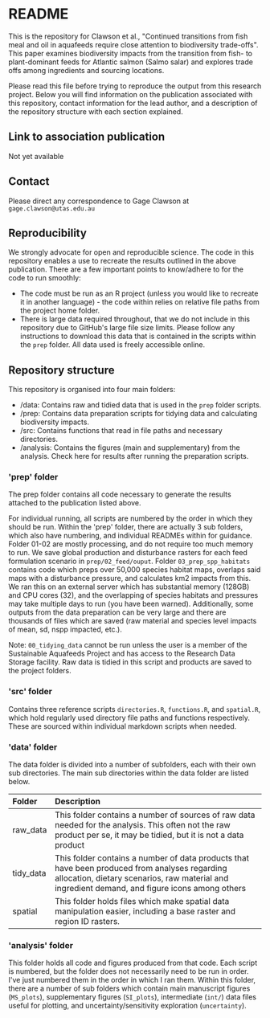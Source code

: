 # README
This is the repository for Clawson et al., "Continued transitions from fish meal and oil in aquafeeds require close attention to biodiversity trade-offs". This paper examines biodiversity impacts from the transition from fish- to plant-dominant feeds for Atlantic salmon (Salmo salar) and explores trade offs among ingredients and sourcing locations. 

Please read this file before trying to reproduce the output from this research project. Below you will find information on the publication associated with this repository, contact information for the lead author, and a description of the repository structure with each section explained.

## Link to association publication

Not yet available

## Contact

Please direct any correspondence to Gage Clawson at `gage.clawson@utas.edu.au`

## Reproducibility

We strongly advocate for open and reproducible science. The code in this repository enables a use to recreate the results outlined in the above publication. There are a few important points to know/adhere to for the code to run smoothly:

 - The code must be run as an R project (unless you would like to recreate it in another language) - the code within relies on relative file paths from the project home folder. 
 - There is large data required throughout, that we do not include in this repository due to GitHub's large file size limits. Please follow any instructions to download this data that is contained in the scripts within the `prep` folder. All data used is freely accessible online. 


## Repository structure

This repository is organised into four main folders:

 - /data: Contains raw and tidied data that is used in the `prep` folder scripts.
 - /prep: Contains data preparation scripts for tidying data and calculating biodiversity impacts. 
 - /src: Contains functions that read in file paths and necessary directories.
 - /analysis: Contains the figures (main and supplementary) from the analysis. Check here for results after running the preparation scripts. 
 
### 'prep' folder

The prep folder contains all code necessary to generate the results attached to the publication listed above.

For individual running, all scripts are numbered by the order in which they should be run. Within the 'prep' folder, there are actually 3 sub folders, which also have numbering, and individual READMEs within for guidance. Folder 01-02 are mostly processing, and do not require too much memory to run. We save global production and disturbance rasters for each feed formulation scenario in `prep/02_feed/ouput`. Folder `03_prep_spp_habitats` contains code which preps over 50,000 species habitat maps, overlaps said maps with a disturbance pressure, and calculates km2 impacts from this. We ran this on an external server which has substantial memory (128GB) and CPU cores (32), and the overlapping of species habitats and pressures may take multiple days to run (you have been warned). Additionally, some outputs from the data preparation can be very large and there are thousands of files which are saved (raw material and species level impacts of mean, sd, nspp impacted, etc.).

Note: `00_tidying_data` cannot be run unless the user is a member of the Sustainable Aquafeeds Project and has access to the Research Data Storage facility. Raw data is tidied in this script and products are saved to the project folders.

### 'src' folder

Contains three reference scripts `directories.R`, `functions.R`, and `spatial.R`, which hold regularly used directory file paths and functions respectively. These are sourced within individual markdown scripts when needed.
 
 
### 'data' folder

The data folder is divided into a number of subfolders, each with their own sub directories. The main sub directories within the data folder are listed below.
 
| Folder | Description|
|:---------|:------------|
| raw_data | This folder contains a number of sources of raw data needed for the analysis. This often not the raw product per se, it may be tidied, but it is not a data product |
| tidy_data | This folder contains a number of data products that have been produced from analyses regarding allocation, dietary scenarios, raw material and ingredient demand, and figure icons among others |
| spatial | This folder holds files which make spatial data manipulation easier, including a base raster and region ID rasters. |


### 'analysis' folder

This folder holds all code and figures produced from that code. Each script is numbered, but the folder does not necessarily need to be run in order. I've just numbered them in the order in which I ran them. Within this folder, there are a number of sub folders which contain main manuscript figures (`MS_plots`), supplementary figures (`SI_plots`), intermediate (`int/`) data files useful for plotting, and uncertainty/sensitivity exploration (`uncertainty`). 



